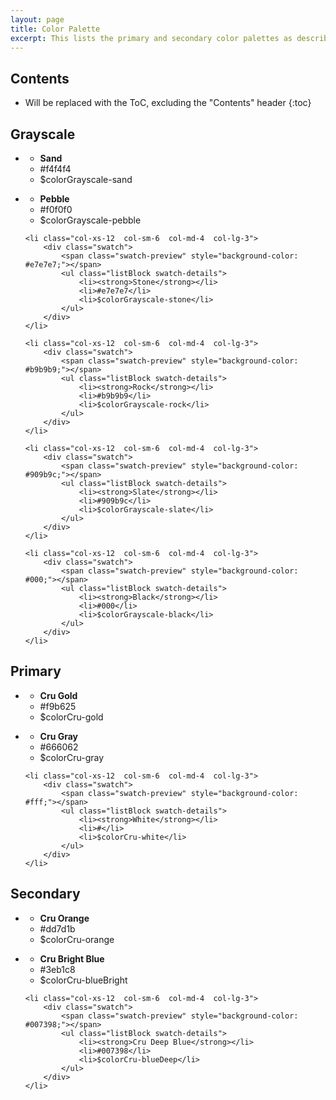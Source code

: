 ```yaml
---
layout: page
title: Color Palette
excerpt: This lists the primary and secondary color palettes as described in the Brand Guidelines PDF and in <a href="https://github.com/CruGlobal/crubrand/blob/master/variables/_colors.scss">_colors.scss</a>.
---
```


## Contents

* Will be replaced with the ToC, excluding the "Contents" header
{:toc}

## Grayscale
<ul class="listInline  row  palette  pl0">
    <li class="col-xs-12  col-sm-6  col-md-4  col-lg-3">
        <div class="swatch">
            <span class="swatch-preview" style="background-color: #f4f4f4;"></span>
            <ul class="listBlock swatch-details">
                <li><strong>Sand</strong></li>
                <li>#f4f4f4</li>
                <li>$colorGrayscale-sand</li>
            </ul>
        </div>
    </li>
    <li class="col-xs-12  col-sm-6  col-md-4  col-lg-3">
        <div class="swatch">
            <span class="swatch-preview" style="background-color: #f0f0f0;"></span>
            <ul class="listBlock swatch-details">
                <li><strong>Pebble</strong></li>
                <li>#f0f0f0</li>
                <li>$colorGrayscale-pebble</li>
            </ul>
        </div>
    </li>

    <li class="col-xs-12  col-sm-6  col-md-4  col-lg-3">
        <div class="swatch">
            <span class="swatch-preview" style="background-color: #e7e7e7;"></span>
            <ul class="listBlock swatch-details">
                <li><strong>Stone</strong></li>
                <li>#e7e7e7</li>
                <li>$colorGrayscale-stone</li>
            </ul>
        </div>
    </li>

    <li class="col-xs-12  col-sm-6  col-md-4  col-lg-3">
        <div class="swatch">
            <span class="swatch-preview" style="background-color: #b9b9b9;"></span>
            <ul class="listBlock swatch-details">
                <li><strong>Rock</strong></li>
                <li>#b9b9b9</li>
                <li>$colorGrayscale-rock</li>
            </ul>
        </div>
    </li>

    <li class="col-xs-12  col-sm-6  col-md-4  col-lg-3">
        <div class="swatch">
            <span class="swatch-preview" style="background-color: #909b9c;"></span>
            <ul class="listBlock swatch-details">
                <li><strong>Slate</strong></li>
                <li>#909b9c</li>
                <li>$colorGrayscale-slate</li>
            </ul>
        </div>
    </li>

    <li class="col-xs-12  col-sm-6  col-md-4  col-lg-3">
        <div class="swatch">
            <span class="swatch-preview" style="background-color: #000;"></span>
            <ul class="listBlock swatch-details">
                <li><strong>Black</strong></li>
                <li>#000</li>
                <li>$colorGrayscale-black</li>
            </ul>
        </div>
    </li>
</ul>

## Primary
<ul class="listInline  row  palette  pl0">
    <li class="col-xs-12  col-sm-6  col-md-4  col-lg-3">
        <div class="swatch">
            <span class="swatch-preview" style="background-color: #f9b625;"></span>
            <ul class="listBlock swatch-details">
                <li><strong>Cru Gold</strong></li>
                <li>#f9b625</li>
                <li>$colorCru-gold</li>
            </ul>
        </div>
    </li>
    <li class="col-xs-12  col-sm-6  col-md-4  col-lg-3">
        <div class="swatch">
            <span class="swatch-preview" style="background-color: #666062;"></span>
            <ul class="listBlock swatch-details">
                <li><strong>Cru Gray</strong></li>
                <li>#666062</li>
                <li>$colorCru-gray</li>
            </ul>
        </div>
    </li>

    <li class="col-xs-12  col-sm-6  col-md-4  col-lg-3">
        <div class="swatch">
            <span class="swatch-preview" style="background-color: #fff;"></span>
            <ul class="listBlock swatch-details">
                <li><strong>White</strong></li>
                <li>#</li>
                <li>$colorCru-white</li>
            </ul>
        </div>
    </li>
</ul>


## Secondary
<ul class="listInline  row  palette  pl0  mb">
    <li class="col-xs-12  col-sm-6  col-md-4  col-lg-3">
        <div class="swatch">
            <span class="swatch-preview" style="background-color: #dd7d1b;"></span>
            <ul class="listBlock swatch-details">
                <li><strong>Cru Orange</strong></li>
                <li>#dd7d1b</li>
                <li>$colorCru-orange</li>
            </ul>
        </div>
    </li>
    <li class="col-xs-12  col-sm-6  col-md-4  col-lg-3">
        <div class="swatch">
            <span class="swatch-preview" style="background-color: #3eb1c8;"></span>
            <ul class="listBlock swatch-details">
                <li><strong>Cru Bright Blue</strong></li>
                <li>#3eb1c8</li>
                <li>$colorCru-blueBright</li>
            </ul>
        </div>
    </li>

    <li class="col-xs-12  col-sm-6  col-md-4  col-lg-3">
        <div class="swatch">
            <span class="swatch-preview" style="background-color: #007398;"></span>
            <ul class="listBlock swatch-details">
                <li><strong>Cru Deep Blue</strong></li>
                <li>#007398</li>
                <li>$colorCru-blueDeep</li>
            </ul>
        </div>
    </li>
</ul>
